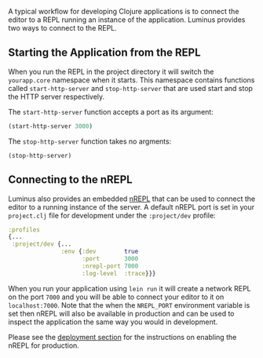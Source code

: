 A typical workflow for developing Clojure applications is to connect the editor to a REPL running an instance
of the application. Luminus provides two ways to connect to the REPL.

## Starting the Application from the REPL

When you run the REPL in the project directory it will switch the `yourapp.core` namespace when it starts. This namespace
contains functions called `start-http-server` and `stop-http-server` that are used start and stop the HTTP server respectively.

The `start-http-server` function accepts a port as its argument:

```clojure
(start-http-server 3000)
```

The `stop-http-server` function takes no argments:

```
(stop-http-server)
```

## Connecting to the nREPL

Luminus also provides an embedded [nREPL](https://github.com/clojure/tools.nrepl) that can be used to connect
the editor to a running instance of the server. A default nREPL port is set in your `project.clj` file for development
under the `:project/dev` profile:

```clojure
:profiles
{...
 :project/dev {...
               :env {:dev        true
                     :port       3000
                     :nrepl-port 7000
                     :log-level  :trace}}}
```

When you run your application using `lein run` it will create a network REPL on the port `7000` and you will be
able to connect your editor to it on `localhost:7000`. Note that the when the `NREPL_PORT` environment variable is
set then nREPL will also be available in production and can be used to inspect the application the same way you would in development.

Please see the [deployment section](/docs/deployment.md#enabling_nrepl) for the instructions on enabling the nREPL for production.
